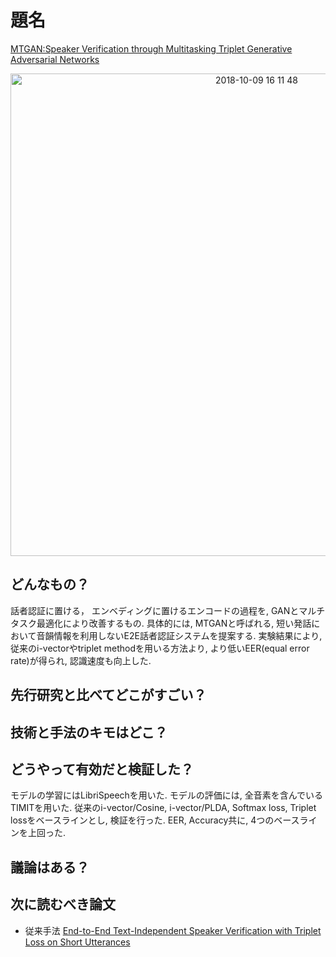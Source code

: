 # 題名
[MTGAN:Speaker Verification through Multitasking Triplet Generative Adversarial Networks](https://arxiv.org/pdf/1803.09059.pdf)

 <div align="center"><img width="772" alt="2018-10-09 16 11 48" src="https://user-images.githubusercontent.com/37444351/46652492-26dd0f80-cbde-11e8-8956-41c22ec6514e.png"></div>

## どんなもの？
話者認証に置ける， エンベディングに置けるエンコードの過程を, GANとマルチタスク最適化により改善するもの. 具体的には, MTGANと呼ばれる, 短い発話において音韻情報を利用しないE2E話者認証システムを提案する. 実験結果により, 従来のi-vectorやtriplet methodを用いる方法より, より低いEER(equal error rate)が得られ, 認識速度も向上した. 

## 先行研究と比べてどこがすごい？


## 技術と手法のキモはどこ？


## どうやって有効だと検証した？
モデルの学習にはLibriSpeechを用いた. モデルの評価には, 全音素を含んでいるTIMITを用いた. 従来のi-vector/Cosine, i-vector/PLDA, Softmax loss, Triplet lossをベースラインとし, 検証を行った. EER, Accuracy共に, 4つのベースラインを上回った. 

## 議論はある？


## 次に読むべき論文
- 従来手法
[End-to-End Text-Independent Speaker Verification with Triplet Loss on Short
Utterances](https://www.isca-speech.org/archive/Interspeech_2017/pdfs/1608.PDF)

